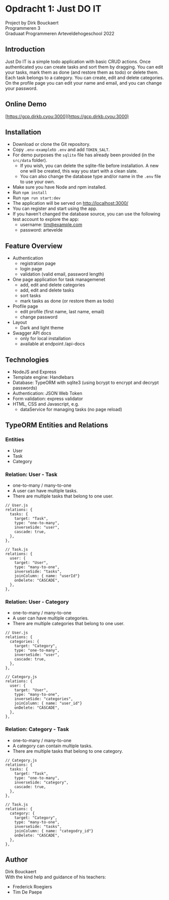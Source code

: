 # Opdracht 1: Just DO IT

Project by Dirk Bouckaert<br>
Programmeren 3<br>
Graduaat Programmeren Arteveldehogeschool 2022<br>

## Introduction
Just Do IT is a simple todo application with basic CRUD actions. Once authenticated you can create tasks and sort them by dragging. You can edit your tasks, mark them as done (and restore them as todo) or delete them. Each task belongs to a category. You can create, edit and delete categories. On the profile page you can edit your name and email, and you can change your password.

## Online Demo
[https://gcp.dirkb.cyou:3000](https://gcp.dirkb.cyou:3000)

## Installation
- Download or clone the Git repository.
- Copy `.env-example`to `.env` and add `TOKEN_SALT`. 
- For demo purposes the `sqlite` file has already been provided (in the `src/data` folder). 
  - If you wish, you can delete the sqlite-file before installation. A new one will be created, this way you start with a clean slate. 
  - You can also change the database type and/or name in the ```.env``` file to use your own.
- Make sure you have Node and npm installed.
- Run ```npm install```
- Run ```npm run start:dev```
- The application will be served on [http://localhost:3000/](http://localhost:3000/)
- You can register and start using the app. 
- If you haven't changed the database source, you can use the following test account to explore the app:
  - username: tim@example.com
  - password: artevelde

## Feature Overview
- Authentication
  - registration page
  - login page
  - validation (valid email, password length)
- One page application for task managemenet
  - add, edit and delete categories
  - add, edit and delete tasks
  - sort tasks
  - mark tasks as done (or restore them as todo)
- Profile page
  - edit profile (first name, last name, email)
  - change password
- Layout
  - Dark and light theme
- Swagger API docs 
  - only for local installation
  - available at endpoint /api-docs

## Technologies
- NodeJS and Express
- Template engine: Handlebars
- Database: TypeORM with sqlite3 (using bcrypt to encrypt and decrypt passwords)
- Authentication: JSON Web Token
- Form validation: express validator
- HTML, CSS and Javascript, e.g.
  - dataService for managing tasks (no page reload)

## TypeORM Entities and Relations

### Entities

 - User
 - Task
 - Category
 

### Relation: User - Task

- one-to-many / many-to-one
- A user can have multiple tasks.
- There are multiple tasks that belong to one user.

```
// User.js
relations: {
  tasks: {
    target: "Task",
    type: "one-to-many",
    inverseSide: "user",
    cascade: true,
  },
},
```

```
// Task.js
relations: {
  user: {
    target: "User",
    type: "many-to-one",
    inverseSide: "tasks",
    joinColumn: { name: "userId"}
    onDelete: "CASCADE",
  },
},
```

### Relation: User - Category

 - one-to-many / many-to-one
 - A user can have multiple categories.
 - There are multiple categories that belong to one user.

```
// User.js
relations: {
  categories: {
    target: "Category",
    type: "one-to-many",
    inverseSide: "user",
    cascade: true,
  },
},
```

```
// Category.js
relations: {
  user: {
    target: "User",
    type: "many-to-one",
    inverseSide: "categories",
    joinColumn: { name: "user_id"}
    onDelete: "CASCADE",
  },
},
```

### Relation: Category - Task
 
 - one-to-many / many-to-one
 - A category can contain multiple tasks.
 - There are multiple tasks that belong to one category.

```
// Category.js
relations: {
  tasks: {
    target: "Task",
    type: "one-to-many",
    inverseSide: "category",
    cascade: true,
  },
},
```

```
// Task.js
relations: {
  category: {
    target: "Category",
    type: "many-to-one",
    inverseSide: "tasks",
    joinColumn: { name: "categodry_id"}
    onDelete: "CASCADE",
  },
},
```

## Author
Dirk Bouckaert<br>
With the kind help and guidance of his teachers: 
- Frederick Roegiers
- Tim De Paepe
